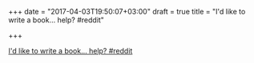 +++
date = "2017-04-03T19:50:07+03:00"
draft = true
title = "I'd like to write a book... help?  #reddit"

+++

<p><a href="https://t.co/yK9MXsTIY5">I'd like to write a book... help?  #reddit</a></p>